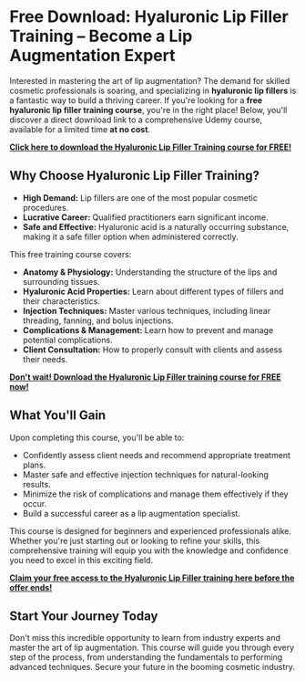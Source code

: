 # Free Download: Hyaluronic Lip Filler Training – Become a Lip Augmentation Expert

Interested in mastering the art of lip augmentation? The demand for skilled cosmetic professionals is soaring, and specializing in **hyaluronic lip fillers** is a fantastic way to build a thriving career. If you're looking for a **free hyaluronic lip filler training course**, you're in the right place! Below, you'll discover a direct download link to a comprehensive Udemy course, available for a limited time **at no cost**.

[**Click here to download the Hyaluronic Lip Filler Training course for FREE!**](https://udemywork.com/hyaluronic-lip-filler-training)

## Why Choose Hyaluronic Lip Filler Training?

*   **High Demand:** Lip fillers are one of the most popular cosmetic procedures.
*   **Lucrative Career:** Qualified practitioners earn significant income.
*   **Safe and Effective:** Hyaluronic acid is a naturally occurring substance, making it a safe filler option when administered correctly.

This free training course covers:

*   **Anatomy & Physiology:** Understanding the structure of the lips and surrounding tissues.
*   **Hyaluronic Acid Properties:** Learn about different types of fillers and their characteristics.
*   **Injection Techniques:** Master various techniques, including linear threading, fanning, and bolus injections.
*   **Complications & Management:** Learn how to prevent and manage potential complications.
*   **Client Consultation:** How to properly consult with clients and assess their needs.

[**Don't wait! Download the Hyaluronic Lip Filler training course for FREE now!**](https://udemywork.com/hyaluronic-lip-filler-training)

## What You'll Gain

Upon completing this course, you'll be able to:

*   Confidently assess client needs and recommend appropriate treatment plans.
*   Master safe and effective injection techniques for natural-looking results.
*   Minimize the risk of complications and manage them effectively if they occur.
*   Build a successful career as a lip augmentation specialist.

This course is designed for beginners and experienced professionals alike. Whether you're just starting out or looking to refine your skills, this comprehensive training will equip you with the knowledge and confidence you need to excel in this exciting field.

**[Claim your free access to the Hyaluronic Lip Filler training here before the offer ends!](https://udemywork.com/hyaluronic-lip-filler-training)**

## Start Your Journey Today

Don't miss this incredible opportunity to learn from industry experts and master the art of lip augmentation. This course will guide you through every step of the process, from understanding the fundamentals to performing advanced techniques. Secure your future in the booming cosmetic industry.
